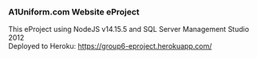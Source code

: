 ### **A1Uniform.com Website eProject**
This eProject using NodeJS v14.15.5 and SQL Server Management Studio 2012\
Deployed to Heroku: https://group6-eproject.herokuapp.com/